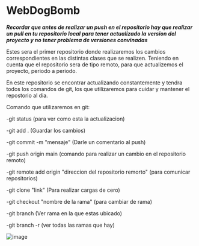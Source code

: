 # WebDogBomb

***Recordar que antes de realizar un push en el repositorio hay que realizar un pull en tu repositorio local para tener actualizado la version del proyecto y no tener problema de versiones convinadas***

Estes sera el primer repositorio donde realizaremos los cambios correspondientes en las distintas clases que se realizen. Teniendo en cuenta que el repositorio sera de tipo remoto, para que actualizemos el proyecto, periodo a periodo.

En este repositorio se encontrar actualizando constantemente y tendra todos los comandos de git, los que utilizaremos para cuidar y mantener el repostorio al dia.

Comando que utilizaremos en git:

-git status (para ver como esta la actualizacion)

-git add . (Guardar los cambios)

-git commit -m "mensaje" (Darle un comentario al push)

-git push origin main (comando para realizar un cambio en el repositorio remoto)

-git remote add origin "direccion del repositorio remorto" (para comunicar repositorios)

-git clone "link" (Para realizar cargas de cero)

-git checkout "nombre de la rama" (para cambiar de rama)

-git branch (Ver rama en la que estas ubicado)

-git branch -r (ver todas las ramas que hay)


![image](https://user-images.githubusercontent.com/107446673/224136379-24e78fc0-23c2-4d39-a395-440af26574e8.png)
